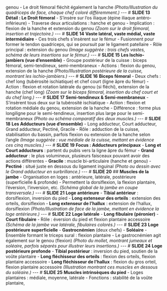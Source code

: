 genou - Le droit fémoral fléchit également la hanche *(Photo/Illustration du quadriceps de face, chaque chef coloré différemment.)* --- # **SLIDE 13** **Détail : Le Droit fémoral** - S’insère sur l’os iliaque (épine iliaque antéro-inférieure) - Traverse deux articulations : hanche et genou - Implication : flexion de la hanche et extension du genou *(Zoom sur le droit fémoral, insertion et trajectoire.)* --- # **SLIDE 14** **Vaste latéral, vaste médial, vaste intermédiaire** - Ces trois chefs s’insèrent sur le fémur - Fusionnent pour former le tendon quadriceps, qui se poursuit par le ligament patellaire - Rôle principal : extension du genou *(Image suggérée : trois chefs vastes, schéma de leurs insertions sur le fémur.)* --- # **SLIDE 15** **Les Ischio-jambiers (vue d’ensemble)** - Groupe postérieur de la cuisse : biceps fémoral, semi-tendineux, semi-membraneux - Actions : flexion du genou, extension de la hanche *(Photo/Illustration postérieure de la cuisse, montrant les ischio-jambiers.)* --- # **SLIDE 16** **Biceps fémoral** - Deux chefs : chef long (tubérosité ischiatique) et chef court (ligne âpre du fémur) - Action : flexion et rotation latérale du genou (si fléchi), extension de la hanche (chef long) *(Zoom sur le biceps fémoral, insertion du chef court et du chef long.)* --- # **SLIDE 17** **Semi-tendineux & Semi-membraneux** - S’insèrent tous deux sur la tubérosité ischiatique - Action : flexion et rotation médiale du genou, extension de la hanche - Différence : forme plus longiligne pour le semi-tendineux, insertion plus large pour le semi-membraneux *(Photo ou schéma comparatif des deux muscles.)* --- # **SLIDE 18** **Les Adducteurs (vue d’ensemble)** - Long adducteur, Court adducteur, Grand adducteur, Pectiné, Gracile - Rôle : adduction de la cuisse, stabilisation du bassin, parfois flexion ou extension de la hanche selon l’angle *(Image suggérée : vue médiale de la cuisse, mettant en évidence ces cinq muscles.)* --- # **SLIDE 19** **Focus : Adducteurs principaux** - **Long et Court adducteurs** : partent du pubis vers la ligne âpre du fémur - **Grand adducteur** : le plus volumineux, plusieurs faisceaux pouvant avoir des actions différentes - **Gracile** : muscle bi-articulaire (hanche et genou) - **Pectiné** : situé juste en dessous du ligament inguinal *(Photo ou dessin avec le Grand adducteur en surbrillance.)* --- # **SLIDE 20** ## **Muscles de la jambe** - Organisation en loges : antérieure, latérale, postérieure (superficielle & profonde) - Permettent la dorsiflexion, la flexion plantaire, l’éversion, l’inversion, etc. *(Schéma global de la jambe en coupe transversale.)* --- # **SLIDE 21** **Loge antérieure** - **Tibial antérieur** : dorsiflexion, inversion du pied - **Long extenseur des orteils** : extension des orteils, dorsiflexion - **Long extenseur de l’hallux** : extension de l’hallux, dorsiflexion *(Photo/Illustration de face de la jambe, mettant en évidence la loge antérieure.)* --- # **SLIDE 22** **Loge latérale** - **Long fibulaire (péronier)** - **Court fibulaire** - Rôle : éversion du pied et flexion plantaire accessoire *(Schéma de la jambe vue latérale, fibulaires colorés.)* --- # **SLIDE 23** **Loge postérieure superficielle** - **Gastrocnémien** (deux chefs) - **Soléaire** - Ensemble formant le triceps sural : flexion plantaire - Le gastrocnémien agit également sur le genou (flexion) *(Photo du mollet, montrant jumeaux et soléaire, parfois séparés pour illustrer leurs insertions.)* --- # **SLIDE 24** **Loge postérieure profonde** - **Tibial postérieur** : inversion du pied, soutien de la voûte plantaire - **Long fléchisseur des orteils** : flexion des orteils, flexion plantaire accessoire - **Long fléchisseur de l’hallux** : flexion du gros orteil, flexion plantaire accessoire *(Illustration montrant ces muscles en dessous du soléaire.)* --- # **SLIDE 25** **Muscles intrinsèques du pied** - Loges plantaires : médiale, moyenne, latérale - Fonctions : stabilité de la voûte plantaire,